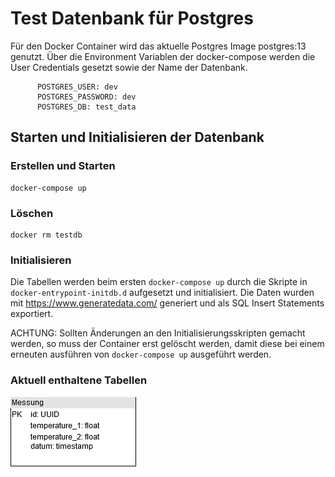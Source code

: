 # Test Datenbank für Postgres

Für den Docker Container wird das aktuelle Postgres Image postgres:13 genutzt.
Über die Environment Variablen der docker-compose werden die User Credentials gesetzt sowie der Name der Datenbank.

```
      POSTGRES_USER: dev
      POSTGRES_PASSWORD: dev
      POSTGRES_DB: test_data
```

## Starten und Initialisieren der Datenbank

### Erstellen und Starten 

```
docker-compose up
```

### Löschen

```
docker rm testdb
```

### Initialisieren

Die Tabellen werden beim ersten `docker-compose up` durch die Skripte in `docker-entrypoint-initdb.d` aufgesetzt und initialisiert. 
Die Daten wurden mit https://www.generatedata.com/ generiert und als SQL Insert Statements exportiert.

ACHTUNG: Sollten Änderungen an den Initialisierungsskripten gemacht werden, so muss der Container erst gelöscht werden, damit diese bei einem erneuten ausführen von `docker-compose up` ausgeführt werden.

### Aktuell enthaltene Tabellen

![Entity Relationship Model](./img/erm.png)



